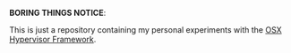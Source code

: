 **BORING THINGS NOTICE**:

This is just a repository containing my personal experiments with the [OSX Hypervisor Framework](https://developer.apple.com/library/mac/documentation/DriversKernelHardware/Reference/Hypervisor/).

